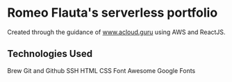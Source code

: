 # Romeo Flauta's serverless portfolio
Created through the guidance of www.acloud.guru using AWS and ReactJS.

## Technologies Used

Brew
Git and Github
SSH
HTML
CSS
Font Awesome
Google Fonts
